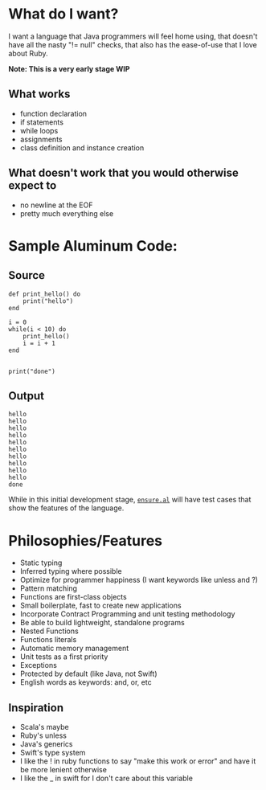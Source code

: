 What do I want?
===============

I want a language that Java programmers will feel home using, that doesn't have all the nasty "!= null" checks, that also has the ease-of-use that I love about Ruby.

**Note: This is a very early stage WIP**

What works
----------

 - function declaration
 - if statements
 - while loops
 - assignments
 - class definition and instance creation
 
What doesn't work that you would otherwise expect to
----------------------------------------------------

 - no newline at the EOF
 - pretty much everything else
 
Sample Aluminum Code:
=====================

Source
------

```
def print_hello() do
	print("hello")
end

i = 0
while(i < 10) do
	print_hello()
	i = i + 1
end


print("done")
```

Output
------

```
hello
hello
hello
hello
hello
hello
hello
hello
hello
hello
done
```

While in this initial development stage, [`ensure.al`](https://github.com/eliotfowler/aluminum/blob/master/test/samples/ensure.al) will have test cases that show the features of the language.

Philosophies/Features
============

- Static typing
- Inferred typing where possible
- Optimize for programmer happiness (I want keywords like unless and ?)
- Pattern matching
- Functions are first-class objects
- Small boilerplate, fast to create new applications
- Incorporate Contract Programming and unit testing methodology
- Be able to build lightweight, standalone programs
- Nested Functions
- Functions literals
- Automatic memory management
- Unit tests as a first priority
- Exceptions
- Protected by default (like Java, not Swift)
- English words as keywords: and, or, etc

Inspiration
-----------

- Scala's maybe
- Ruby's unless
- Java's generics
- Swift's type system
- I like the ! in ruby functions to say "make this work or error" and have it be more lenient otherwise
- I like the _ in swift for I don't care about this variable
